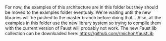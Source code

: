 For now, the examples of this architecture are in this folder but they should be moved to the examples folder eventualy. We're waiting until the new libraries will be pushed to the master branch before doing that... Also, all the examples in this folder use the new library system so trying to compile them with the current version of Faust will probably not work. The new Faust lib collection can be downloaded here: https://github.com/rmichon/faustLib